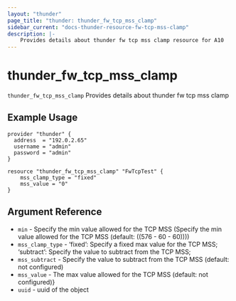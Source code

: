 ```yaml
---
layout: "thunder"
page_title: "thunder: thunder_fw_tcp_mss_clamp"
sidebar_current: "docs-thunder-resource-fw-tcp-mss-clamp"
description: |-
	Provides details about thunder fw tcp mss clamp resource for A10
---
```


# thunder\_fw\_tcp\_mss\_clamp

`thunder_fw_tcp_mss_clamp` Provides details about thunder fw tcp mss clamp
## Example Usage


```hcl
provider "thunder" {
  address  = "192.0.2.65"
  username = "admin"
  password = "admin"
}

resource "thunder_fw_tcp_mss_clamp" "FwTcpTest" {
	mss_clamp_type = "fixed"
	mss_value = "0" 
}
```

## Argument Reference

* `min` - Specify the min value allowed for the TCP MSS (Specify the min value allowed for the TCP MSS (default: ((576 - 60 - 60))))
* `mss_clamp_type` - ‘fixed’: Specify a fixed max value for the TCP MSS; ‘subtract’: Specify the value to subtract from the TCP MSS;
* `mss_subtract` - Specify the value to subtract from the TCP MSS (default: not configured)
* `mss_value` - The max value allowed for the TCP MSS (default: not configured)}
* `uuid` - uuid of the object

